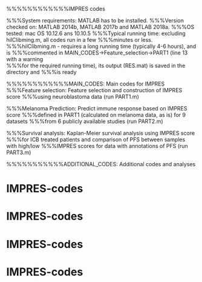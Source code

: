 %%%%%%%%%%%%IMPRES codes


%%%System requirements: MATLAB has to be installed. 
%%%Version checked on: MATLAB 2014b, MATLAB 2017b and MATLAB 2018a.
%%%OS tested: mac OS 10.12.6 ans 10.10.5
%%%Typical running time: excluding hilClibming.m, all codes run in a few
%%%minutes or less. 
%%%hilClibming.m - requires a long running time (typically 4-6 hours), and is
%%%commented in MAIN_CODES->Feature_selection->PART1 (line 13 with a warning  
%%%for the required running time), its output (RES.mat) is saved in the directory and 
%%%is ready



%%%%%%%%%%%%MAIN_CODES: Main codes for IMPRES
%%%Feature selection: Feature selection and construction of IMPRES score 
%%%using neuroblastoma data (run PART1.m)

%%%Melanoma Prediction: Predict immune response based on IMPRES score
%%%defined in PART1 (calculated on melanoma data, as is) for 9 datasets
%%%from 6 publicly available studies (run PART2.m)

%%%Survival analysis: Kaplan-Meier survival analysis using IMPRES score
%%%for ICB treated patients and comparison of PFS between samples with high/low 
%%%IMPRES scores for data with annotations of PFS (run PART3.m)



%%%%%%%%%%%ADDITIONAL_CODES: Additional codes and analyses 

# IMPRES-codes
# IMPRES-codes
# IMPRES-codes
# IMPRES-codes
